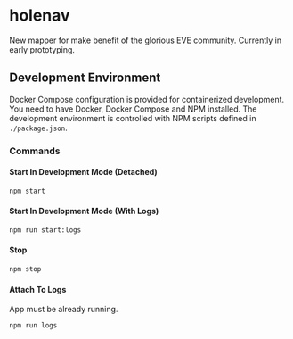 # holenav

New mapper for make benefit of the glorious EVE community. Currently in early prototyping.

## Development Environment

Docker Compose configuration is provided for containerized development. You need to have Docker, Docker Compose and NPM installed. The development environment is controlled with NPM scripts defined in `./package.json`.
### Commands

#### Start In Development Mode (Detached)

```bash
npm start
```

#### Start In Development Mode (With Logs)

```bash
npm run start:logs
```

#### Stop

```bash
npm stop
```

#### Attach To Logs

App must be already running.

```bash
npm run logs
```
